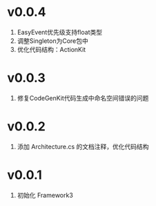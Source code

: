 # v0.0.4
1. EasyEvent优先级支持float类型
2. 调整Singleton为Core包中
3. 优化代码结构：ActionKit

# v0.0.3

1. 修复CodeGenKit代码生成中命名空间错误的问题

# v0.0.2

1. 添加 Architecture.cs 的文档注释，优化代码结构

# v0.0.1

1. 初始化 Framework3